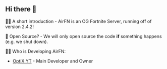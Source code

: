 ## Hi there 👋

🙋‍♀️ A short introduction - AirFN is an OG Fortnite Server, running off of version 2.4.2!

🚪 Open Source? - We will only open source the code **if** something happens (e.g. we shut down).

👨‍💻 Who is Developing AirFN:
- [OptiX YT](https://codeberg.org/optixyt) - Main Developer and Owner

